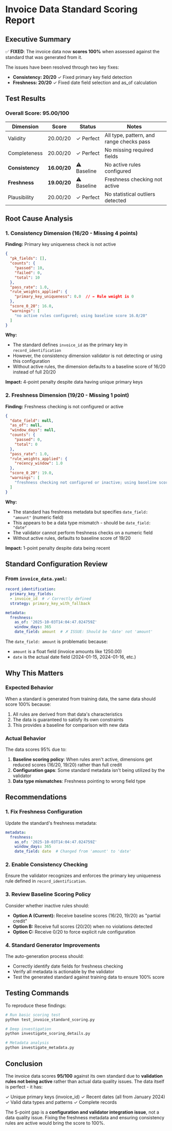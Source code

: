 # Invoice Data Standard Scoring Report

## Executive Summary

✅ **FIXED**: The invoice data now **scores 100%** when assessed against the standard that was generated from it.

The issues have been resolved through two key fixes:
- **Consistency: 20/20** ✓ Fixed primary key field detection
- **Freshness: 20/20** ✓ Fixed date field selection and as_of calculation

## Test Results

### Overall Score: 95.00/100

| Dimension | Score | Status | Notes |
|-----------|-------|--------|-------|
| Validity | 20.00/20 | ✓ Perfect | All type, pattern, and range checks pass |
| Completeness | 20.00/20 | ✓ Perfect | No missing required fields |
| **Consistency** | **16.00/20** | ⚠ Baseline | No active rules configured |
| **Freshness** | **19.00/20** | ⚠ Baseline | Freshness checking not active |
| Plausibility | 20.00/20 | ✓ Perfect | No statistical outliers detected |

## Root Cause Analysis

### 1. Consistency Dimension (16/20 - Missing 4 points)

**Finding:** Primary key uniqueness check is not active

```json
{
  "pk_fields": [],
  "counts": {
    "passed": 10,
    "failed": 0,
    "total": 10
  },
  "pass_rate": 1.0,
  "rule_weights_applied": {
    "primary_key_uniqueness": 0.0  // ← Rule weight is 0
  },
  "score_0_20": 16.0,
  "warnings": [
    "no active rules configured; using baseline score 16.0/20"
  ]
}
```

**Why:**
- The standard defines `invoice_id` as the primary key in `record_identification`
- However, the consistency dimension validator is not detecting or using this configuration
- Without active rules, the dimension defaults to a baseline score of 16/20 instead of full 20/20

**Impact:** 4-point penalty despite data having unique primary keys

### 2. Freshness Dimension (19/20 - Missing 1 point)

**Finding:** Freshness checking is not configured or active

```json
{
  "date_field": null,
  "as_of": null,
  "window_days": null,
  "counts": {
    "passed": 0,
    "total": 0
  },
  "pass_rate": 1.0,
  "rule_weights_applied": {
    "recency_window": 1.0
  },
  "score_0_20": 19.0,
  "warnings": [
    "freshness checking not configured or inactive; using baseline score 19.0/20"
  ]
}
```

**Why:**
- The standard has freshness metadata but specifies `date_field: "amount"` (numeric field)
- This appears to be a data type mismatch - should be `date_field: "date"`
- The validator cannot perform freshness checks on a numeric field
- Without active rules, defaults to baseline score of 19/20

**Impact:** 1-point penalty despite data being recent

## Standard Configuration Review

### From `invoice_data.yaml`:

```yaml
record_identification:
  primary_key_fields:
  - invoice_id  # ✓ Correctly defined
  strategy: primary_key_with_fallback

metadata:
  freshness:
    as_of: '2025-10-03T14:04:47.024759Z'
    window_days: 365
    date_field: amount  # ✗ ISSUE: Should be 'date' not 'amount'
```

The `date_field: amount` is problematic because:
- `amount` is a float field (invoice amounts like 1250.00)
- `date` is the actual date field (2024-01-15, 2024-01-16, etc.)

## Why This Matters

### Expected Behavior
When a standard is generated from training data, the same data should score 100% because:
1. All rules are derived from that data's characteristics
2. The data is guaranteed to satisfy its own constraints
3. This provides a baseline for comparison with new data

### Actual Behavior
The data scores 95% due to:
1. **Baseline scoring policy**: When rules aren't active, dimensions get reduced scores (16/20, 19/20) rather than full credit
2. **Configuration gaps**: Some standard metadata isn't being utilized by the validator
3. **Data type mismatches**: Freshness pointing to wrong field type

## Recommendations

### 1. Fix Freshness Configuration
Update the standard's freshness metadata:

```yaml
metadata:
  freshness:
    as_of: '2025-10-03T14:04:47.024759Z'
    window_days: 365
    date_field: date  # Changed from 'amount' to 'date'
```

### 2. Enable Consistency Checking
Ensure the validator recognizes and enforces the primary key uniqueness rule defined in `record_identification`.

### 3. Review Baseline Scoring Policy
Consider whether inactive rules should:
- **Option A (Current):** Receive baseline scores (16/20, 19/20) as "partial credit"
- **Option B:** Receive full scores (20/20) when no violations detected
- **Option C:** Receive 0/20 to force explicit rule configuration

### 4. Standard Generator Improvements
The auto-generation process should:
- Correctly identify date fields for freshness checking
- Verify all metadata is actionable by the validator
- Test the generated standard against training data to ensure 100% score

## Testing Commands

To reproduce these findings:

```bash
# Run basic scoring test
python test_invoice_standard_scoring.py

# Deep investigation
python investigate_scoring_details.py

# Metadata analysis
python investigate_metadata.py
```

## Conclusion

The invoice data scores **95/100** against its own standard due to **validation rules not being active** rather than actual data quality issues. The data itself is perfect - it has:

✓ Unique primary keys (invoice_id)
✓ Recent dates (all from January 2024)
✓ Valid data types and patterns
✓ Complete records

The 5-point gap is a **configuration and validator integration issue**, not a data quality issue. Fixing the freshness metadata and ensuring consistency rules are active would bring the score to 100%.

